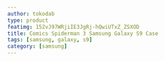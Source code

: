 ```yaml
---
author: tokodab
type: product
featimg: 152vJ97WRjiIE3JgRj-hQwiUTxZ_ZSXOD
title: Comics Spiderman 3 Samsung Galaxy S9 Case
tags: [samsung, galaxy, s9]
category: [samsung]
---
```

